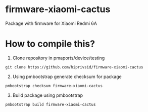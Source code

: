 # firmware-xiaomi-cactus
Package with firmware for Xiaomi Redmi 6A
# How to compile this?
1. Clone repository in pmaports/device/testing
```
git clone https://github.com/hiprivsid/firmware-xiaomi-cactus
```
2. Using pmbootstrap generate checksum for package
```
pmbootstrap checksum firmware-xiaomi-cactus
```
3. Build package using pmbootstrap
```
pmbootstrap build firmware-xiaomi-cactus
```
